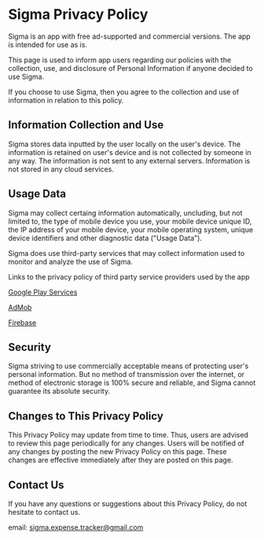 # Sigma Privacy Policy

Sigma is an app with free ad-supported and commercial versions. The app is intended for use as is.

This page is used to inform app users regarding our policies with the collection, use, and disclosure of Personal Information if anyone decided to use Sigma.

If you choose to use Sigma, then you agree to the collection and use of information in relation to this policy.

## Information Collection and Use

Sigma stores data inputted by the user locally on the user's device. The information is retained on user's device and is not collected by someone in any way. 
The information is not sent to any external servers. Information is not stored in any cloud services.   

## Usage Data
Sigma may collect certaing information automatically, uncluding, but not limited to, the type of mobile device you use, your mobile device unique ID, the IP address of your mobile device, your mobile operating system, 
unique device identifiers and other diagnostic data ("Usage Data").

Sigma does use third-party services that may collect information used to monitor and analyze the use of Sigma.

Links to the privacy policy of third party service providers used by the app

[Google Play Services](https://www.google.com/policies/privacy/)

[AdMob](https://support.google.com/admob/answer/6128543?hl=en)

[Firebase](https://firebase.google.com/policies/analytics/)

## Security
Sigma striving to use commercially acceptable means of protecting user's personal information. 
But no method of transmission over the internet, or method of electronic storage is 100% secure and reliable, and Sigma cannot guarantee its absolute security.

## Changes to This Privacy Policy

This Privacy Policy may update from time to time. Thus, users are advised to review this page periodically for any changes. Users will be notified of any changes by posting the new Privacy Policy on this page. These changes are effective immediately after they are posted on this page.

## Contact Us

If you have any questions or suggestions about this Privacy Policy, do not hesitate to contact us.

email: sigma.expense.tracker@gmail.com
